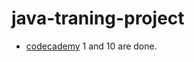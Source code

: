 # java-traning-project

- [codecademy](https://www.codecademy.com/resources/blog/java-code-challenges-for-beginners/) 1 and 10 are done.
